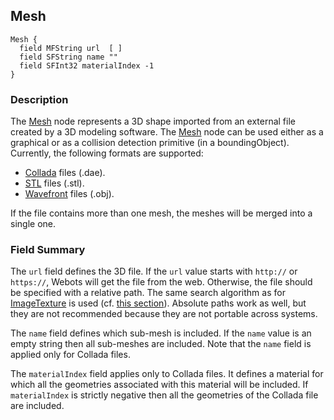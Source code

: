 ## Mesh

```
Mesh {
  field MFString url  [ ]
  field SFString name ""
  field SFInt32 materialIndex -1
}
```

### Description

The [Mesh](#mesh) node represents a 3D shape imported from an external file created by a 3D modeling software.
The [Mesh](#mesh) node can be used either as a graphical or as a collision detection primitive (in a boundingObject).
Currently, the following formats are supported:
  - [Collada](https://en.wikipedia.org/wiki/COLLADA) files (.dae).
  - [STL](https://en.wikipedia.org/wiki/STL_(file_format)) files (.stl).
  - [Wavefront](https://wiki.fileformat.com/3d/obj) files (.obj).

If the file contains more than one mesh, the meshes will be merged into a single one.

### Field Summary

The `url` field defines the 3D file.
If the `url` value starts with `http://` or `https://`, Webots will get the file from the web.
Otherwise, the file should be specified with a relative path.
The same search algorithm as for [ImageTexture](imagetexture.md) is used (cf. [this section](imagetexture.md#search-rule-of-the-texture-path)).
Absolute paths work as well, but they are not recommended because they are not portable across systems.

The `name` field defines which sub-mesh is included.
If the `name` value is an empty string then all sub-meshes are included.
Note that the `name` field is applied only for Collada files.

The `materialIndex` field applies only to Collada files.
It defines a material for which all the geometries associated with this material will be included.
If `materialIndex` is strictly negative then all the geometries of the Collada file are included.
